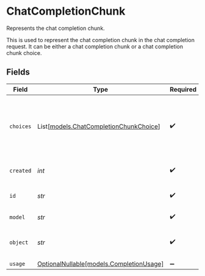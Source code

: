 # ChatCompletionChunk

Represents the chat completion chunk.

This is used to represent the chat completion chunk in the chat completion request.
It can be either a chat completion chunk or a chat completion chunk choice.


## Fields

| Field                                                                                                                                                        | Type                                                                                                                                                         | Required                                                                                                                                                     | Description                                                                                                                                                  | Example                                                                                                                                                      |
| ------------------------------------------------------------------------------------------------------------------------------------------------------------ | ------------------------------------------------------------------------------------------------------------------------------------------------------------ | ------------------------------------------------------------------------------------------------------------------------------------------------------------ | ------------------------------------------------------------------------------------------------------------------------------------------------------------ | ------------------------------------------------------------------------------------------------------------------------------------------------------------ |
| `choices`                                                                                                                                                    | List[[models.ChatCompletionChunkChoice](../models/chatcompletionchunkchoice.md)]                                                                             | :heavy_check_mark:                                                                                                                                           | A list of chat completion chunk choices.                                                                                                                     | [{"index": 0, "delta": {"role": "assistant", "content": "Hello! How can you help me today?"}, "logprobs": null, "finish_reason": null, "stop_reason": null}] |
| `created`                                                                                                                                                    | *int*                                                                                                                                                        | :heavy_check_mark:                                                                                                                                           | The Unix timestamp (in seconds) of when the chunk was created.                                                                                               | 1677652288                                                                                                                                                   |
| `id`                                                                                                                                                         | *str*                                                                                                                                                        | :heavy_check_mark:                                                                                                                                           | A unique identifier for the chat completion chunk.                                                                                                           | chatcmpl-123                                                                                                                                                 |
| `model`                                                                                                                                                      | *str*                                                                                                                                                        | :heavy_check_mark:                                                                                                                                           | The model used for the chat completion.                                                                                                                      | meta-llama/Llama-3.3-70B-Instruct                                                                                                                            |
| `object`                                                                                                                                                     | *str*                                                                                                                                                        | :heavy_check_mark:                                                                                                                                           | The object of the chat completion chunk (which is always `chat.completion.chunk`)                                                                            | chat.completion.chunk                                                                                                                                        |
| `usage`                                                                                                                                                      | [OptionalNullable[models.CompletionUsage]](../models/completionusage.md)                                                                                     | :heavy_minus_sign:                                                                                                                                           | N/A                                                                                                                                                          |                                                                                                                                                              |